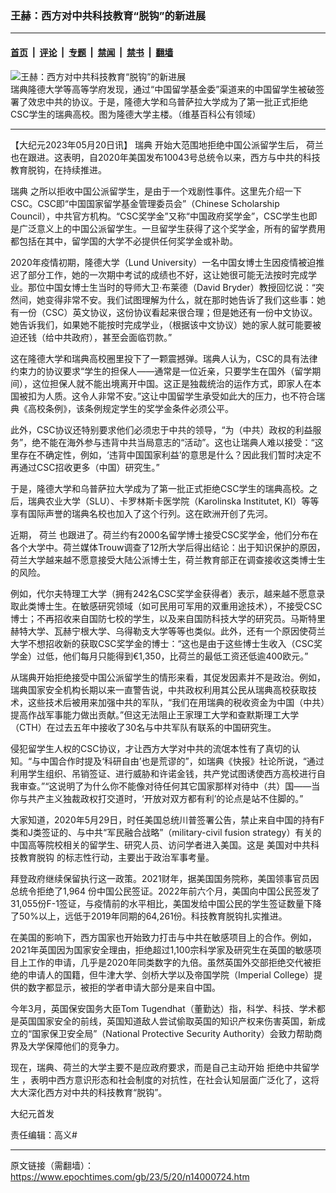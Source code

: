 ### 王赫：西方对中共科技教育“脱钩”的新进展

---

#### [首页](../../../..?n14000724) &nbsp;|&nbsp; [评论](../../../../../epoch-comment?n14000724) &nbsp;|&nbsp; [专题](../../../../../epoch-special?n14000724) &nbsp;|&nbsp; [禁闻](../../../../../epoch-news?n14000724) &nbsp;|&nbsp; [禁书](../../../../../books?n14000724) &nbsp;|&nbsp; [翻墙](https://github.com/gfw-breaker/nogfw/blob/master/README.md?n14000724)


<div><img alt="王赫：西方对中共科技教育“脱钩”的新进展" class="attachment-djy_600_400 size-djy_600_400 wp-post-image" src="https://i.epochtimes.com/assets/uploads/2023/01/id13912583-Lund_University_main_building_SEP_2006-600x400.jpeg"/>
<div class="caption">
 瑞典隆德大学等高等学府发现，通过“中国留学基金委”渠道来的中国留学生被破签署了效忠中共的协议。于是，隆德大学和乌普萨拉大学成为了第一批正式拒绝CSC学生的瑞典高校。图为隆德大学主楼。（维基百科公有领域）
</div></div><hr/><div class="post_content" id="artbody" itemprop="articleBody">
 <!-- article content begin -->
 <p>
  【大纪元2023年05月20日讯】
  <ok href="https://www.epochtimes.com/gb/tag/%E7%91%9E%E5%85%B8.html">
   瑞典
  </ok>
  开始大范围地拒绝中国公派留学生后，
  <ok href="https://www.epochtimes.com/gb/tag/%E8%8D%B7%E5%85%B0.html">
   荷兰
  </ok>
  也在跟进。这表明，自2020年美国发布10043号总统令以来，西方与中共的科技教育脱钩，在持续推进。
 </p>
 <p>
  <ok href="https://www.epochtimes.com/gb/tag/%E7%91%9E%E5%85%B8.html">
   瑞典
  </ok>
  之所以拒收中国公派留学生，是由于一个戏剧性事件。这里先介绍一下CSC。CSC即“中国国家留学基金管理委员会”（Chinese Scholarship Council），中共官方机构。“CSC奖学金”又称“中国政府奖学金”，CSC学生也即是广泛意义上的中国公派留学生。一旦留学生获得了这个奖学金，所有的留学费用都包括在其中，留学国的大学不必提供任何奖学金或补助。
 </p>
 <p>
  2020年疫情初期，隆德大学（Lund University）一名中国女博士生因疫情被迫推迟了部分工作，她的一次期中考试的成绩也不好，这让她很可能无法按时完成学业。那位中国女博士生当时的导师大卫‧布莱德（David Bryder）教授回忆说：“突然间，她变得非常不安。我们试图理解为什么，就在那时她告诉了我们这些事：她有一份（CSC）英文协议，这份协议看起来很合理；但是她还有一份中文协议。她告诉我们，如果她不能按时完成学业，（根据该中文协议）她的家人就可能要被迫还钱（给中共政府），甚至会面临罚款。”
 </p>
 <p>
  这在隆德大学和瑞典高校圈里投下了一颗震撼弹。瑞典人认为，CSC的具有法律约束力的协议要求“学生的担保人——通常是一位近亲，只要学生在国外（留学期间），这位担保人就不能出境离开中国。这正是独裁统治的运作方式，即家人在本国被扣为人质。这令人非常不安。”这让中国留学生承受如此大的压力，也不符合瑞典《高校条例》，该条例规定学生的奖学金条件必须公平。
 </p>
 <p>
  此外，CSC协议还特别要求他们必须忠于中共的领导，“为（中共）政权的利益服务”，绝不能在海外参与违背中共当局意志的“活动”。这也让瑞典人难以接受：“这里存在不确定性，例如，‘违背中国国家利益’的意思是什么？因此我们暂时决定不再通过CSC招收更多（中国）研究生。”
 </p>
 <p>
  于是，隆德大学和乌普萨拉大学成为了第一批正式拒绝CSC学生的瑞典高校。之后，瑞典农业大学（SLU）、卡罗林斯卡医学院（Karolinska Institutet, KI）等等享有国际声誉的瑞典名校也加入了这个行列。这在欧洲开创了先河。
 </p>
 <p>
  近期，
  <ok href="https://www.epochtimes.com/gb/tag/%E8%8D%B7%E5%85%B0.html">
   荷兰
  </ok>
  也跟进了。荷兰约有2000名留学博士接受CSC奖学金，他们分布在各个大学中。荷兰媒体Trouw调查了12所大学后得出结论：出于知识保护的原因，荷兰大学越来越不愿意接受大陆公派博士生，荷兰教育部正在调查接收这类博士生的风险。
 </p>
 <p>
  例如，代尔夫特理工大学（拥有242名CSC奖学金获得者）表示，越来越不愿意录取此类博士生。在敏感研究领域（如可民用可军用的双重用途技术），不接受CSC博士；不再招收来自国防七校的学生，以及来自国防科技大学的研究员。马斯特里赫特大学、瓦赫宁根大学、乌得勒支大学等等也类似。此外，还有一个原因使荷兰大学不想招收新的获取CSC奖学金的博士：“这也是由于这些博士生收入（CSC奖学金）过低，他们每月只能得到€1,350，比荷兰的最低工资还低逾400欧元。”
 </p>
 <p>
  从瑞典开始拒绝接受中国公派留学生的情形来看，其促发因素并不是政治。例如，瑞典国家安全机构长期以来一直警告说，中共政权利用其公民从瑞典高校获取技术，这些技术后被用来加强中共的军队，“我们在用瑞典的税收资金为中国（中共）提高作战军事能力做出贡献。”但这无法阻止王家理工大学和查默斯理工大学（CTH）在过去五年中接收了30名与中共军队有联系的中国研究生。
 </p>
 <p>
  侵犯留学生人权的CSC协议，才让西方大学对中共的流氓本性有了真切的认知。“与中国合作时提及‘科研自由’也是荒谬的”，如瑞典《快报》社论所说，“通过利用学生组织、吊销签证、进行威胁和许诺金钱，共产党试图诱使西方高校进行自我审查。”“这说明了为什么你不能像对待任何其它国家那样对待中（共）国——当你与共产主义独裁政权打交道时，‘开放对双方都有利’的论点是站不住脚的。”
 </p>
 <p>
  大家知道，2020年5月29日，时任美国总统川普签署公告，禁止来自中国的持有F类和J类签证的、与中共“军民融合战略”（military-civil fusion strategy）有关的中国高等院校相关的留学生、研究人员、访问学者进入美国。这是
  <ok href="https://www.epochtimes.com/gb/tag/%E7%BE%8E%E5%9B%BD%E5%AF%B9%E4%B8%AD%E5%85%B1%E7%A7%91%E6%8A%80%E6%95%99%E8%82%B2%E8%84%B1%E9%92%A9.html">
   美国对中共科技教育脱钩
  </ok>
  的标志性行动，主要出于政治军事考量。
 </p>
 <p>
  拜登政府继续保留执行这一政策。2021财年，据美国国务院称，美国领事官员因总统令拒绝了1,964 份中国公民签证。2022年前六个月，美国向中国公民签发了31,055份F-1签证，与疫情前的水平相比，美国发给中国公民的学生签证数量下降了50%以上，远低于2019年同期的64,261份。科技教育脱钩扎实推进。
 </p>
 <p>
  在美国的影响下，西方国家也开始致力打击与中共在敏感项目上的合作。例如，2021年英国因为国家安全理由，拒绝超过1,100宗科学家及研究生在英国的敏感项目上工作的申请，几乎是2020年同类数字的九倍。虽然英国外交部拒绝交代被拒绝的申请人的国籍，但牛津大学、剑桥大学以及帝国学院（Imperial College）提供的数字都显示，被拒的学者申请大部分是来自中国。
 </p>
 <p>
  今年3月，英国保安国务大臣Tom Tugendhat（董勤达）指，科学、科技、学术都是英国国家安全的前线，英国知道敌人尝试偷取英国的知识产权来伤害英国，新成立的“国家保卫安全局”（National Protective Security Authority）会致力帮助商界及大学保障他们的竞争力。
 </p>
 <p>
  现在，瑞典、荷兰的大学主要不是应政府要求，而是自己主动开始
  <ok href="https://www.epochtimes.com/gb/tag/%E6%8B%92%E7%BB%9D%E4%B8%AD%E5%85%B1%E7%95%99%E5%AD%A6%E7%94%9F.html">
   拒绝中共留学生
  </ok>
  ，表明中西方意识形态和社会制度的对抗性，在社会认知层面广泛化了，这将大大深化西方对中共的科技教育“脱钩”。
 </p>
 <p>
  大纪元首发
 </p>
 <p>
  责任编辑：高义#
 </p>
 <!-- article content end -->
 <div id="below_article_ad">
 </div>
</div>


---

原文链接（需翻墙）：https://www.epochtimes.com/gb/23/5/20/n14000724.htm